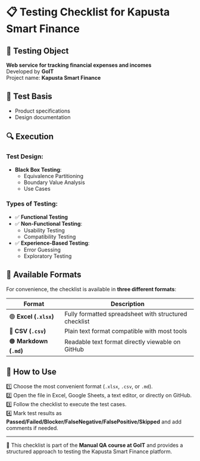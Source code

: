 # 📋 Testing Checklist for Kapusta Smart Finance

## 📝 Testing Object
**Web service for tracking financial expenses and incomes**  
Developed by **GoIT**  
Project name: **Kapusta Smart Finance**  

## 📑 Test Basis
- Product specifications  
- Design documentation  

## 🔍 Execution
### **Test Design:**
- **Black Box Testing**:  
  - Equivalence Partitioning  
  - Boundary Value Analysis  
  - Use Cases  

### **Types of Testing:**
- ✅ **Functional Testing**  
- ✅ **Non-Functional Testing**:  
  - Usability Testing  
  - Compatibility Testing  
- ✅ **Experience-Based Testing**:  
  - Error Guessing  
  - Exploratory Testing  

## 📂 Available Formats  
For convenience, the checklist is available in **three different formats**:  

| Format | Description |
|--------|-------------|
| 🟢 **Excel (`.xlsx`)** | Fully formatted spreadsheet with structured checklist |
| 🔵 **CSV (`.csv`)** | Plain text format compatible with most tools |
| 🟠 **Markdown (`.md`)** | Readable text format directly viewable on GitHub |

## 📌 How to Use
1️⃣ Choose the most convenient format (`.xlsx`, `.csv`, or `.md`).  
2️⃣ Open the file in Excel, Google Sheets, a text editor, or directly on GitHub.  
3️⃣ Follow the checklist to execute the test cases.  
4️⃣ Mark test results as **Passed/Failed/Blocker/FalseNegative/FalsePositive/Skipped** and add comments if needed.  

---

🚀 This checklist is part of the **Manual QA course at GoIT** and provides a structured approach to testing the Kapusta Smart Finance platform.
